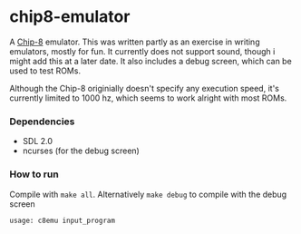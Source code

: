 # chip8-emulator
A [Chip-8](https://en.wikipedia.org/wiki/CHIP-8) emulator.
This was written partly as an exercise in writing emulators, mostly for fun. It currently does not support sound, 
though i might add this at a later date. It also includes a debug screen, which can be used to test ROMs.

Although the Chip-8 originially doesn't specify any execution speed, it's currently limited to 1000 hz, which seems to work alright with most ROMs.

### Dependencies
- SDL 2.0
- ncurses (for the debug screen)

### How to run
Compile with `make all`. Alternatively `make debug` to compile with the debug screen
```
usage: c8emu input_program
```
